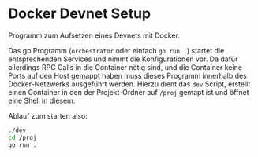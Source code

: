 Docker Devnet Setup
===================

Programm zum Aufsetzen eines Devnets mit Docker.

Das go Programm (`orchestrator` oder einfach `go run .`) startet die entsprechenden Services und nimmt die Konfigurationen vor. Da dafür allerdings RPC Calls in die Container nötig sind, und die Container keine Ports auf den Host gemappt haben muss dieses Programm innerhalb des Docker-Netzwerks ausgeführt werden. Hierzu dient das `dev` Script, erstellt einen Container in den der Projekt-Ordner auf `/proj` gemapt ist und öffnet eine Shell in diesem.

Ablauf zum starten also:

``` sh
./dev
cd /proj
go run .
```

